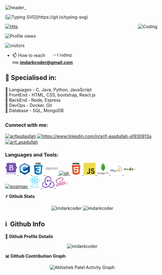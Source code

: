 ![header_](https://user-images.githubusercontent.com/64314222/157037595-5bec952f-d3c5-41d3-a1fb-bca50f7715e1.png)

[![Typing SVG](https://readme-typing-svg.herokuapp.com?color=%2336BCF7&center=true&vCenter=true&width=600&lines=Hi+👋,+I+am+Abhishek+Verma!;+Welcome+to+My+Profile!;I+am+a+Full-Stack+Developer!;I+am+always+learning+and+exploring+new+things+!;)](https://git.io/typing-svg)

<!-- <h1 align="center">Hi <img src="https://media.giphy.com/media/hvRJCLFzcasrR4ia7z/giphy.gif" width="28"> , I'm Abhishek Patel</h1> -->

<!-- <p align="left"> <img src="https://komarev.com/ghpvc/?username=imdarkcoder&label=Profile%20views&color=0e75b6&style=flat" alt="imdarkcoder" /> </p> -->

[![Hits](https://hits.seeyoufarm.com/api/count/incr/badge.svg?url=https%3A%2F%2Fgithub.com%2Fimdarkcoder&count_bg=%23151C10&title_bg=%23495F3A&icon=github.svg&icon_color=%23E7E7E7&title=hits&edge_flat=false)](https://hits.seeyoufarm.com)
<img align="right" alt="Coding" width="70" src="https://user-images.githubusercontent.com/64314222/93706374-380d5580-fb43-11ea-8a99-3a6827940e64.gif">

![Profile views](https://gpvc.arturio.dev/imdarkcoder) 
<p align="left">
<img src="https://visitor-badge.laobi.icu/badge?page_id=imdarkcoder.imdarkcoder" alt="visitors"/>
</p>
<img align="right"  style="border-radius:50%" alt="Coding" width="350" src="https://user-images.githubusercontent.com/64314222/158047473-a2941c23-d9a2-48af-8ab3-528fd856e377.gif">

- 📫 How to reach me **imdarkcoder@gmail.com**
<h2>🥇 Specialised in:</h2>
<p>🔸 Languages - C, Java, Python, JavaScript
<br>🔸 FrontEnd - HTML, CSS, bootstrap, React.js
<br>🔸 BackEnd - Node, Express
<br>🔸 DevOps - Docker, Git
<br>🔸 Database - SQL, MongoDB
<p>

<h2>
<h3 align="left">Connect with me:</h3>
<p align="left">
<a href="https://codepen.io/imdarkcoder" target="blank"><img align="center" src="https://raw.githubusercontent.com/rahuldkjain/github-profile-readme-generator/master/src/images/icons/Social/codepen.svg" alt="arifasdaullah" height="30" width="40" /></a>
<a href="https://in.linkedin.com/in/imdarkcoder" target="blank"><img align="center" src="https://raw.githubusercontent.com/rahuldkjain/github-profile-readme-generator/master/src/images/icons/Social/linked-in-alt.svg" alt="https://www.linkedin.com/in/arif-asadullah-a1930913a" height="30" width="40" /></a>
<a href="https://instagram.com/imdarkcoder" target="blank"><img align="center" src="https://raw.githubusercontent.com/rahuldkjain/github-profile-readme-generator/master/src/images/icons/Social/instagram.svg" alt="arif_asadullah" height="30" width="40" /></a>
</p>

<h3 align="left">Languages and Tools:</h3>
<p align="left"> <a href="https://getbootstrap.com" target="_blank"> <img src="https://raw.githubusercontent.com/devicons/devicon/master/icons/bootstrap/bootstrap-plain-wordmark.svg" alt="bootstrap" width="40" height="40"/> </a> <a href="https://www.cprogramming.com/" target="_blank"> <img src="https://raw.githubusercontent.com/devicons/devicon/master/icons/c/c-original.svg" alt="c" width="40" height="40"/> </a> <a href="https://www.w3schools.com/css/" target="_blank"> <img src="https://raw.githubusercontent.com/devicons/devicon/master/icons/css3/css3-original-wordmark.svg" alt="css3" width="40" height="40"/> </a> <a href="https://expressjs.com" target="_blank"> <img src="https://raw.githubusercontent.com/devicons/devicon/master/icons/express/express-original-wordmark.svg" alt="express" width="40" height="40"/> </a> <a href="https://git-scm.com/" target="_blank"> <img src="https://www.vectorlogo.zone/logos/git-scm/git-scm-icon.svg" alt="git" width="40" height="40"/> </a> <a href="https://www.w3.org/html/" target="_blank"> <img src="https://raw.githubusercontent.com/devicons/devicon/master/icons/html5/html5-original-wordmark.svg" alt="html5" width="40" height="40"/> </a> <a href="https://developer.mozilla.org/en-US/docs/Web/JavaScript" target="_blank"> <img src="https://raw.githubusercontent.com/devicons/devicon/master/icons/javascript/javascript-original.svg" alt="javascript" width="40" height="40"/> </a> <a href="https://www.mongodb.com/" target="_blank"> <img src="https://raw.githubusercontent.com/devicons/devicon/master/icons/mongodb/mongodb-original-wordmark.svg" alt="mongodb" width="40" height="40"/> </a> <a href="https://www.mysql.com/" target="_blank"> <img src="https://raw.githubusercontent.com/devicons/devicon/master/icons/mysql/mysql-original-wordmark.svg" alt="mysql" width="40" height="40"/> </a> <a href="https://nodejs.org" target="_blank"> <img src="https://raw.githubusercontent.com/devicons/devicon/master/icons/nodejs/nodejs-original-wordmark.svg" alt="nodejs" width="40" height="40"/> </a> <a width="40" height="40"/> </a> <a href="https://postman.com" target="_blank"> <img src="https://www.vectorlogo.zone/logos/getpostman/getpostman-icon.svg" alt="postman" width="40" height="40"/> </a> <a href="https://reactjs.org/" target="_blank"> <img src="https://raw.githubusercontent.com/devicons/devicon/master/icons/react/react-original-wordmark.svg" alt="react" width="40" height="40"/> </a> <a href="https://redux.js.org" target="_blank"> <img src="https://raw.githubusercontent.com/devicons/devicon/master/icons/redux/redux-original.svg" alt="redux" width="40" height="40"/> </a> <a href="https://sass-lang.com" target="_blank"> <img src="https://raw.githubusercontent.com/devicons/devicon/master/icons/sass/sass-original.svg" alt="sass" width="40" height="40"/> </a> </p

<summary><b>⚡ Github Stats</b></summary>
<p align="center"><img height="180em" src="https://github-readme-stats.vercel.app/api?username=imdarkcoder&hide_border=true&count_private=true&show_icons=true&theme=radical" alt="imdarkcoder" align = "center"/>
<img height="180em" src="https://github-readme-stats.vercel.app/api/top-langs?username=imdarkcoder&show_icons=true&locale=en&layout=compact&hide_border=true&theme=radical" alt="imdarkcoder" align = "center"/></p>

<h2>ℹ️ &nbsp;Github Info</h2>
	
  <summary><b>🔎 Github Profile Details</b></summary>
<p align="center"><img height="180em" src="https://github-profile-summary-cards.vercel.app/api/cards/profile-details?username=imdarkcoder&theme=github_dark" alt="imdarkcoder" align = "center"/></p>

<summary><b>📊 Github Contribution Graph</b></summary>
<p align="center"<a href="#"><img alt="Abhishek Patel Activity Graph" src="https://activity-graph.herokuapp.com/graph?username=imdarkcoder&bg_color=0D1117&color=e05397&line=e05397&point=FFFFFF&hide_border=true&" /></a></p>
